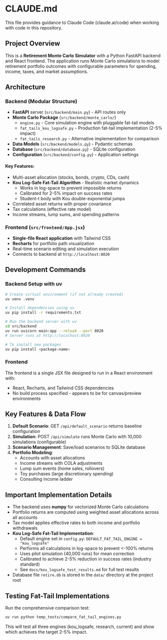 # CLAUDE.md

This file provides guidance to Claude Code (claude.ai/code) when working with code in this repository.

## Project Overview

This is a **Retirement Monte Carlo Simulator** with a Python FastAPI backend and React frontend. The application runs Monte Carlo simulations to model retirement portfolio outcomes with configurable parameters for spending, income, taxes, and market assumptions.

## Architecture

### Backend (Modular Structure)
- **FastAPI** server (`src/backend/main.py`) - API routes only
- **Monte Carlo Package** (`src/backend/monte_carlo/`)
  - `engine.py` - Core simulation engine with pluggable fat-tail models
  - `fat_tails_kou_logsafe.py` - Production fat-tail implementation (2-5% impact)
  - `fat_tails_research.py` - Alternative implementation for comparison
- **Data Models** (`src/backend/models.py`) - Pydantic schemas
- **Database** (`src/backend/database.py`) - SQLite configuration
- **Configuration** (`src/backend/config.py`) - Application settings

#### Key Features:
- Multi-asset allocation (stocks, bonds, crypto, CDs, cash)
- **Kou Log-Safe Fat-Tail Algorithm** - Realistic market dynamics
  - Works in log-space to prevent impossible returns
  - Calibrated for 2-5% impact on success rates
  - Student-t body with Kou double-exponential jumps
- Correlated asset returns with proper covariance
- Tax calculations (effective rate model)
- Income streams, lump sums, and spending patterns

### Frontend (`src/frontend/App.jsx`)
- **Single-file React application** with Tailwind CSS
- **Recharts** for portfolio path visualization
- Real-time scenario editing and simulation execution
- Connects to backend at `http://localhost:8020`

## Development Commands

### Backend Setup with uv
```bash
# Create virtual environment (if not already created)
uv venv .venv

# Install dependencies using uv
uv pip install -r requirements.txt

# Run the backend server with uv
cd src/backend
uv run uvicorn main:app --reload --port 8020
# Server runs at http://localhost:8020

# To install new packages
uv pip install <package-name>
```

### Frontend
The frontend is a single JSX file designed to run in a React environment with:
- React, Recharts, and Tailwind CSS dependencies
- No build process specified - appears to be for canvas/preview environments

## Key Features & Data Flow

1. **Default Scenario**: GET `/api/default_scenario` returns baseline configuration
2. **Simulation**: POST `/api/simulate` runs Monte Carlo with 10,000 simulations (configurable)
3. **Scenario Management**: Save/load scenarios to SQLite database
4. **Portfolio Modeling**: 
   - Accounts with asset allocations
   - Income streams with COLA adjustments
   - Lump sum events (home sales, rollovers)
   - Toy purchases (large discretionary spending)
   - Consulting income ladder

## Important Implementation Details

- The backend uses **numpy** for vectorized Monte Carlo calculations
- Portfolio returns are computed using weighted asset allocations across all accounts
- Tax model applies effective rates to both income and portfolio withdrawals
- **Kou Log-Safe Fat-Tail Implementation**:
  - Default engine set in `config.py`: `DEFAULT_FAT_TAIL_ENGINE = "kou_logsafe"`
  - Performs all calculations in log-space to prevent <-100% returns
  - Uses pilot simulation (40,000 runs) for mean correction
  - Calibrated to achieve 2-5% reduction in success rates (industry standard)
  - See `docs/kou_logsafe_test_results.md` for full test results
- Database file `retire.db` is stored in the `data/` directory at the project root

## Testing Fat-Tail Implementations

Run the comprehensive comparison test:
```bash
uv run python temp_tests/compare_fat_tail_engines.py
```

This will test all three engines (kou_logsafe, research, current) and show which achieves the target 2-5% impact.